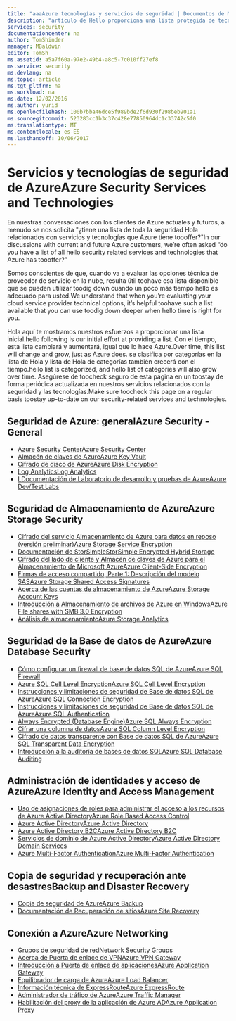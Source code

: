 ```yaml
---
title: "aaaAzure tecnologías y servicios de seguridad | Documentos de Microsoft"
description: "artículo de Hello proporciona una lista protegida de tecnologías y servicios de seguridad de Azure."
services: security
documentationcenter: na
author: TomShinder
manager: MBaldwin
editor: TomSh
ms.assetid: a5a7f60a-97e2-49b4-a8c5-7c010ff27ef8
ms.service: security
ms.devlang: na
ms.topic: article
ms.tgt_pltfrm: na
ms.workload: na
ms.date: 12/02/2016
ms.author: yurid
ms.openlocfilehash: 100b7bba46dce5f989bde2f6d930f298beb901a1
ms.sourcegitcommit: 523283cc1b3c37c428e77850964dc1c33742c5f0
ms.translationtype: MT
ms.contentlocale: es-ES
ms.lasthandoff: 10/06/2017
---
```

# <a name="azure-security-services-and-technologies"></a><span data-ttu-id="61fdb-103">Servicios y tecnologías de seguridad de Azure</span><span class="sxs-lookup"><span data-stu-id="61fdb-103">Azure Security Services and Technologies</span></span>
<span data-ttu-id="61fdb-104">En nuestras conversaciones con los clientes de Azure actuales y futuros, a menudo se nos solicita "¿tiene una lista de toda la seguridad Hola relacionados con servicios y tecnologías que Azure tiene toooffer?"</span><span class="sxs-lookup"><span data-stu-id="61fdb-104">In our discussions with current and future Azure customers, we’re often asked “do you have a list of all hello security related services and technologies that Azure has toooffer?”</span></span>

<span data-ttu-id="61fdb-105">Somos conscientes de que, cuando va a evaluar las opciones técnica de proveedor de servicio en la nube, resulta útil toohave esa lista disponible que se pueden utilizar toodig down cuando un poco más tiempo hello es adecuado para usted.</span><span class="sxs-lookup"><span data-stu-id="61fdb-105">We understand that when you’re evaluating your cloud service provider technical options, it’s helpful toohave such a list available that you can use toodig down deeper when hello time is right for you.</span></span>

<span data-ttu-id="61fdb-106">Hola aquí te mostramos nuestros esfuerzos a proporcionar una lista inicial.</span><span class="sxs-lookup"><span data-stu-id="61fdb-106">hello following is our initial effort at providing a list.</span></span> <span data-ttu-id="61fdb-107">Con el tiempo, esta lista cambiará y aumentará, igual que lo hace Azure.</span><span class="sxs-lookup"><span data-stu-id="61fdb-107">Over time, this list will change and grow, just as Azure does.</span></span> <span data-ttu-id="61fdb-108">se clasifica por categorías en la lista de Hola y lista de Hola de categorías también crecerá con el tiempo.</span><span class="sxs-lookup"><span data-stu-id="61fdb-108">hello list is categorized, and hello list of categories will also grow over time.</span></span> <span data-ttu-id="61fdb-109">Asegúrese de toocheck seguro de esta página en un toostay de forma periódica actualizada en nuestros servicios relacionados con la seguridad y las tecnologías.</span><span class="sxs-lookup"><span data-stu-id="61fdb-109">Make sure toocheck this page on a regular basis toostay up-to-date on our security-related services and technologies.</span></span>

## <a name="azure-security---general"></a><span data-ttu-id="61fdb-110">Seguridad de Azure: general</span><span class="sxs-lookup"><span data-stu-id="61fdb-110">Azure Security - General</span></span>
* [<span data-ttu-id="61fdb-111">Azure Security Center</span><span class="sxs-lookup"><span data-stu-id="61fdb-111">Azure Security Center</span></span>](https://azure.microsoft.com/documentation/services/security-center/)
* [<span data-ttu-id="61fdb-112">Almacén de claves de Azure</span><span class="sxs-lookup"><span data-stu-id="61fdb-112">Azure Key Vault</span></span>](https://azure.microsoft.com/documentation/services/key-vault/)
* [<span data-ttu-id="61fdb-113">Cifrado de disco de Azure</span><span class="sxs-lookup"><span data-stu-id="61fdb-113">Azure Disk Encryption</span></span>](azure-security-disk-encryption.md)
* [<span data-ttu-id="61fdb-114">Log Analytics</span><span class="sxs-lookup"><span data-stu-id="61fdb-114">Log Analytics</span></span>](../log-analytics/log-analytics-overview.md)
* [<span data-ttu-id="61fdb-115">LDocumentación de Laboratorio de desarrollo y pruebas de Azure</span><span class="sxs-lookup"><span data-stu-id="61fdb-115">Azure Dev/Test Labs</span></span>](https://azure.microsoft.com/documentation/services/devtest-lab/)

## <a name="azure-storage-security"></a><span data-ttu-id="61fdb-116">Seguridad de Almacenamiento de Azure</span><span class="sxs-lookup"><span data-stu-id="61fdb-116">Azure Storage Security</span></span>
* [<span data-ttu-id="61fdb-117">Cifrado del servicio Almacenamiento de Azure para datos en reposo (versión preliminar)</span><span class="sxs-lookup"><span data-stu-id="61fdb-117">Azure Storage Service Encryption</span></span>](../storage/common/storage-service-encryption.md)
* [<span data-ttu-id="61fdb-118">Documentación de StorSimple</span><span class="sxs-lookup"><span data-stu-id="61fdb-118">StorSimple Encrypted Hybrid Storage</span></span>](https://azure.microsoft.com/documentation/services/storsimple/)
* [<span data-ttu-id="61fdb-119">Cifrado del lado de cliente y Almacén de claves de Azure para el Almacenamiento de Microsoft Azure</span><span class="sxs-lookup"><span data-stu-id="61fdb-119">Azure Client-Side Encryption</span></span>](../storage/common/storage-client-side-encryption.md)
* [<span data-ttu-id="61fdb-120">Firmas de acceso compartido, Parte 1: Descripción del modelo SAS</span><span class="sxs-lookup"><span data-stu-id="61fdb-120">Azure Storage Shared Access Signatures</span></span>](../storage/common/storage-dotnet-shared-access-signature-part-1.md)
* [<span data-ttu-id="61fdb-121">Acerca de las cuentas de almacenamiento de Azure</span><span class="sxs-lookup"><span data-stu-id="61fdb-121">Azure Storage Account Keys</span></span>](../storage/common/storage-create-storage-account.md)
* [<span data-ttu-id="61fdb-122">Introducción a Almacenamiento de archivos de Azure en Windows</span><span class="sxs-lookup"><span data-stu-id="61fdb-122">Azure File shares with SMB 3.0 Encryption</span></span>](../storage/files/storage-dotnet-how-to-use-files.md)
* [<span data-ttu-id="61fdb-123">Análisis de almacenamiento</span><span class="sxs-lookup"><span data-stu-id="61fdb-123">Azure Storage Analytics</span></span>](https://msdn.microsoft.com/library/hh343270.aspx)

## <a name="azure-database-security"></a><span data-ttu-id="61fdb-124">Seguridad de la Base de datos de Azure</span><span class="sxs-lookup"><span data-stu-id="61fdb-124">Azure Database Security</span></span>
* [<span data-ttu-id="61fdb-125">Cómo configurar un firewall de base de datos SQL de Azure</span><span class="sxs-lookup"><span data-stu-id="61fdb-125">Azure SQL Firewall</span></span>](../sql-database/sql-database-firewall-configure.md)
* [<span data-ttu-id="61fdb-126">Azure SQL Cell Level Encryption</span><span class="sxs-lookup"><span data-stu-id="61fdb-126">Azure SQL Cell Level Encryption</span></span>](https://blogs.msdn.microsoft.com/sqlsecurity/2015/05/12/recommendations-for-using-cell-level-encryption-in-azure-sql-database/)
* [<span data-ttu-id="61fdb-127">Instrucciones y limitaciones de seguridad de Base de datos SQL de Azure</span><span class="sxs-lookup"><span data-stu-id="61fdb-127">Azure SQL Connection Encryption</span></span>](../sql-database/sql-database-control-access.md)
* [<span data-ttu-id="61fdb-128">Instrucciones y limitaciones de seguridad de Base de datos SQL de Azure</span><span class="sxs-lookup"><span data-stu-id="61fdb-128">Azure SQL Authentication</span></span>](../sql-database/sql-database-control-access.md)
* [<span data-ttu-id="61fdb-129">Always Encrypted (Database Engine)</span><span class="sxs-lookup"><span data-stu-id="61fdb-129">Azure SQL Always Encryption</span></span>](https://msdn.microsoft.com/library/mt163865.aspx)
* [<span data-ttu-id="61fdb-130">Cifrar una columna de datos</span><span class="sxs-lookup"><span data-stu-id="61fdb-130">Azure SQL Column Level Encryption</span></span>](https://msdn.microsoft.com/library/ms179331.aspx)
* [<span data-ttu-id="61fdb-131">Cifrado de datos transparente con Base de datos SQL de Azure</span><span class="sxs-lookup"><span data-stu-id="61fdb-131">Azure SQL Transparent Data Encryption</span></span>](https://msdn.microsoft.com/library/dn948096.aspx)
* [<span data-ttu-id="61fdb-132">Introducción a la auditoría de bases de datos SQL</span><span class="sxs-lookup"><span data-stu-id="61fdb-132">Azure SQL Database Auditing</span></span>](../sql-database/sql-database-auditing.md)

## <a name="azure-identity-and-access-management"></a><span data-ttu-id="61fdb-133">Administración de identidades y acceso de Azure</span><span class="sxs-lookup"><span data-stu-id="61fdb-133">Azure Identity and Access Management</span></span>
* [<span data-ttu-id="61fdb-134">Uso de asignaciones de roles para administrar el acceso a los recursos de Azure Active Directory</span><span class="sxs-lookup"><span data-stu-id="61fdb-134">Azure Role Based Access Control</span></span>](../active-directory/role-based-access-control-configure.md)
* [<span data-ttu-id="61fdb-135">Azure Active Directory</span><span class="sxs-lookup"><span data-stu-id="61fdb-135">Azure Active Directory</span></span>](../active-directory/active-directory-whatis.md)
* [<span data-ttu-id="61fdb-136">Azure Active Directory B2C</span><span class="sxs-lookup"><span data-stu-id="61fdb-136">Azure Active Directory B2C</span></span>](../active-directory-b2c/active-directory-b2c-get-started.md)
* [<span data-ttu-id="61fdb-137">Servicios de dominio de Azure Active Directory</span><span class="sxs-lookup"><span data-stu-id="61fdb-137">Azure Active Directory Domain Services</span></span>](../active-directory-domain-services/active-directory-ds-overview.md)
* [<span data-ttu-id="61fdb-138">Azure Multi-Factor Authentication</span><span class="sxs-lookup"><span data-stu-id="61fdb-138">Azure Multi-Factor Authentication</span></span>](../multi-factor-authentication/multi-factor-authentication.md)

## <a name="backup-and-disaster-recovery"></a><span data-ttu-id="61fdb-139">Copia de seguridad y recuperación ante desastres</span><span class="sxs-lookup"><span data-stu-id="61fdb-139">Backup and Disaster Recovery</span></span>
* [<span data-ttu-id="61fdb-140">Copia de seguridad de Azure</span><span class="sxs-lookup"><span data-stu-id="61fdb-140">Azure Backup</span></span>](https://azure.microsoft.com/documentation/services/backup/)
* [<span data-ttu-id="61fdb-141">Documentación de Recuperación de sitios</span><span class="sxs-lookup"><span data-stu-id="61fdb-141">Azure Site Recovery</span></span>](https://azure.microsoft.com/documentation/services/site-recovery/)

## <a name="azure-networking"></a><span data-ttu-id="61fdb-142">Conexión a Azure</span><span class="sxs-lookup"><span data-stu-id="61fdb-142">Azure Networking</span></span>
* [<span data-ttu-id="61fdb-143">Grupos de seguridad de red</span><span class="sxs-lookup"><span data-stu-id="61fdb-143">Network Security Groups</span></span>](../virtual-network/virtual-networks-nsg.md)
* [<span data-ttu-id="61fdb-144">Acerca de Puerta de enlace de VPN</span><span class="sxs-lookup"><span data-stu-id="61fdb-144">Azure VPN Gateway</span></span>](../vpn-gateway/vpn-gateway-about-vpngateways.md)
* [<span data-ttu-id="61fdb-145">Introducción a Puerta de enlace de aplicaciones</span><span class="sxs-lookup"><span data-stu-id="61fdb-145">Azure Application Gateway</span></span>](../application-gateway/application-gateway-introduction.md)
* [<span data-ttu-id="61fdb-146">Equilibrador de carga de Azure</span><span class="sxs-lookup"><span data-stu-id="61fdb-146">Azure Load Balancer</span></span>](../load-balancer/load-balancer-overview.md)
* [<span data-ttu-id="61fdb-147">Información técnica de ExpressRoute</span><span class="sxs-lookup"><span data-stu-id="61fdb-147">Azure ExpressRoute</span></span>](../expressroute/expressroute-introduction.md)
* [<span data-ttu-id="61fdb-148">Administrador de tráfico de Azure</span><span class="sxs-lookup"><span data-stu-id="61fdb-148">Azure Traffic Manager</span></span>](../traffic-manager/traffic-manager-overview.md)
* [<span data-ttu-id="61fdb-149">Habilitación del proxy de la aplicación de Azure AD</span><span class="sxs-lookup"><span data-stu-id="61fdb-149">Azure Application Proxy</span></span>](../active-directory/active-directory-application-proxy-enable.md)
